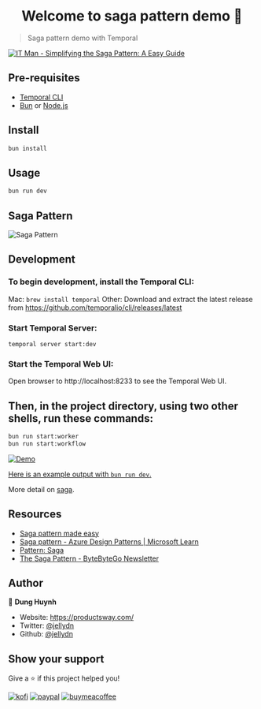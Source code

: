 <h1 align="center">Welcome to saga pattern demo 👋</h1>

> Saga pattern demo with Temporal

[![IT Man - Simplifying the Saga Pattern: A Easy Guide](https://i.ytimg.com/vi/V3dBUizAo3w/hqdefault.jpg)](https://www.youtube.com/watch?v=V3dBUizAo3w)

## Pre-requisites

- [Temporal CLI](https://temporal.io)
- [Bun](https://bun.sh) or [Node.js](https://nodejs.org/en/download/)

## Install

```sh
bun install
```

## Usage

```sh
bun run dev
```

## Saga Pattern

![Saga Pattern](https://substackcdn.com/image/fetch/f_auto,q_auto:good,fl_progressive:steep/https%3A%2F%2Fsubstack-post-media.s3.amazonaws.com%2Fpublic%2Fimages%2F7ead610b-d0c7-41a6-aa16-4ad86534f65f_1503x1600.png)

## Development

### To begin development, install the Temporal CLI:

Mac: `brew install temporal`
Other: Download and extract the latest release from https://github.com/temporalio/cli/releases/latest

### Start Temporal Server:

```
temporal server start:dev
```

### Start the Temporal Web UI:

Open browser to http://localhost:8233 to see the Temporal Web UI.

## Then, in the project directory, using two other shells, run these commands:

```sh
bun run start:worker
bun run start:workflow
```

[![Demo](https://i.gyazo.com/bba64c9034d3187d366160537e8501f7.gif)](https://gyazo.com/bba64c9034d3187d366160537e8501f7)

[Here is an example output with `bun run dev`.](https://app.warp.dev/block/wjvnUWFaLj41XulMLsH2J7)

More detail on [saga](./saga.md).

## Resources

- [Saga pattern made easy](https://pages.temporal.io/rs/250-WIU-007/images/tech-guide-saga-pattern-made-easy.pdf)
- [Saga pattern - Azure Design Patterns | Microsoft Learn](https://learn.microsoft.com/en-us/azure/architecture/reference-architectures/saga/saga)
- [Pattern: Saga](https://microservices.io/patterns/data/saga.html)
- [The Saga Pattern - ByteByteGo Newsletter](https://blog.bytebytego.com/p/the-saga-pattern)

## Author

👤 **Dung Huynh**

- Website: https://productsway.com/
- Twitter: [@jellydn](https://twitter.com/jellydn)
- Github: [@jellydn](https://github.com/jellydn)

## Show your support

Give a ⭐️ if this project helped you!

[![kofi](https://img.shields.io/badge/Ko--fi-F16061?style=for-the-badge&logo=ko-fi&logoColor=white)](https://ko-fi.com/dunghd)
[![paypal](https://img.shields.io/badge/PayPal-00457C?style=for-the-badge&logo=paypal&logoColor=white)](https://paypal.me/dunghd)
[![buymeacoffee](https://img.shields.io/badge/Buy_Me_A_Coffee-FFDD00?style=for-the-badge&logo=buy-me-a-coffee&logoColor=black)](https://www.buymeacoffee.com/dunghd)

